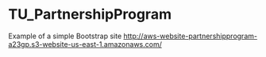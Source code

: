 # TU_PartnershipProgram

Example of a simple Bootstrap site
http://aws-website-partnershipprogram-a23gp.s3-website-us-east-1.amazonaws.com/
